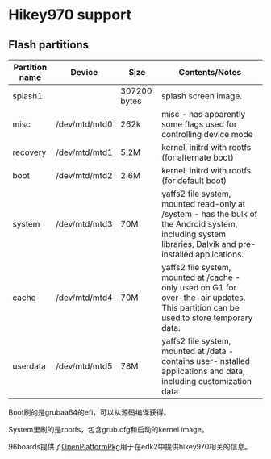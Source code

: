 # Hikey970 support

## Flash partitions

| Partition name | Device        | Size         | Contents/Notes                                               |
| -------------- | ------------- | ------------ | ------------------------------------------------------------ |
| splash1        |               | 307200 bytes | splash screen image.                                         |
| misc           | /dev/mtd/mtd0 | 262k         | misc - has apparently some flags used for controlling device mode |
| recovery       | /dev/mtd/mtd1 | 5.2M         | kernel, initrd with rootfs (for alternate boot)              |
| boot           | /dev/mtd/mtd2 | 2.6M         | kernel, initrd with rootfs (for default boot)                |
| system         | /dev/mtd/mtd3 | 70M          | yaffs2 file system, mounted read-only at /system - has the bulk of the Android system, including system libraries, Dalvik and pre-installed applications. |
| cache          | /dev/mtd/mtd4 | 70M          | yaffs2 file system, mounted at /cache - only used on G1 for over-the-air updates. This partition can be used to store temporary data. |
| userdata       | /dev/mtd/mtd5 | 78M          | yaffs2 file system, mounted at /data - contains user-installed applications and data, including customization data |

Boot刷的是grubaa64的efi，可以从源码编译获得。

System里刷的是rootfs，包含grub.cfg和启动的kernel image。

96boards提供了[OpenPlatformPkg](https://github.com/96boards-hikey/OpenPlatformPkg/tree/hikey970_v1.0)用于在edk2中提供hikey970相关的信息。